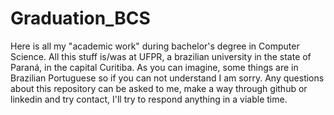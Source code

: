 # Graduation_BCS
Here is all my "academic work" during bachelor's degree in Computer Science. All this stuff is/was at UFPR, a brazilian university in the state of Paraná, in the capital Curitiba. As you can imagine, some things are in Brazilian Portuguese so if you can not understand I am sorry. Any questions about this repository can be asked to me, make a way through github or linkedin and try contact, I'll try to respond anything in a viable time.
